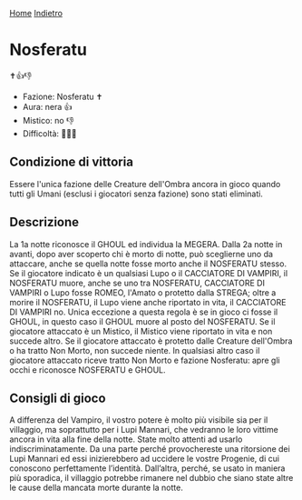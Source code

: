 [Home](/wherewolf-rules)
[Indietro](..)

# Nosferatu

<span class='emoji'>✝️👍👎</span>

- Fazione: Nosferatu <span class='emoji'>✝️</span>
- Aura: nera <span class='emoji'>👍</span>
- Mistico: no <span class='emoji'>👎</span>
- Difficoltà: <span class='emoji'>🌙🌙🌙</span>

## Condizione di vittoria

Essere l'unica fazione delle Creature dell'Ombra ancora in gioco quando tutti gli Umani (esclusi i giocatori senza fazione) sono stati eliminati.

## Descrizione

La 1a notte riconosce il GHOUL ed individua la MEGERA. Dalla 2a notte in avanti, dopo aver scoperto chi è morto di notte, può sceglierne uno da attaccare, anche se quella notte fosse morto anche il NOSFERATU stesso. Se il giocatore indicato è un qualsiasi Lupo o il CACCIATORE DI VAMPIRI, il NOSFERATU muore, anche se uno tra NOSFERATU, CACCIATORE DI VAMPIRI o Lupo fosse ROMEO, l'Amato o protetto dalla STREGA; oltre a morire il NOSFERATU, il Lupo viene anche riportato in vita, il CACCIATORE DI VAMPIRI no. Unica eccezione a questa regola è se in gioco ci fosse il GHOUL, in questo caso il GHOUL muore al posto del NOSFERATU. Se il giocatore attaccato è un Mistico, il Mistico viene riportato in vita e non succede altro. Se il giocatore attaccato è protetto dalle Creature dell'Ombra o ha tratto Non Morto, non succede niente. In qualsiasi altro caso il giocatore attaccato riceve tratto Non Morto e fazione Nosferatu: apre gli occhi e riconosce NOSFERATU e GHOUL.

## Consigli di gioco

A differenza del Vampiro, il vostro potere è molto più visibile sia per il villaggio, ma soprattutto per i Lupi Mannari, che vedranno le loro vittime ancora in vita alla fine della notte. State molto attenti ad usarlo indiscriminatamente. Da una parte perché provochereste una ritorsione dei Lupi Mannari ed essi inizierebbero ad uccidere le vostre Progenie, di cui conoscono perfettamente l’identità. Dall’altra, perché, se usato in maniera più sporadica, il villaggio potrebbe rimanere nel dubbio che siano state altre le cause della mancata morte durante la notte.
